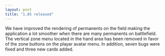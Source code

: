 ```yaml
---
layout: post
title: "1.85 released"
---
```


We have improved the rendering of permanents on the field making the
application a lot smoother when there are many permanents on battlefield.  The
vertical zone menu located in the hand area has been removed in favor of the
zone buttons on the playar avatar menu. In addition, seven bugs were fixed and
three new cards added.
